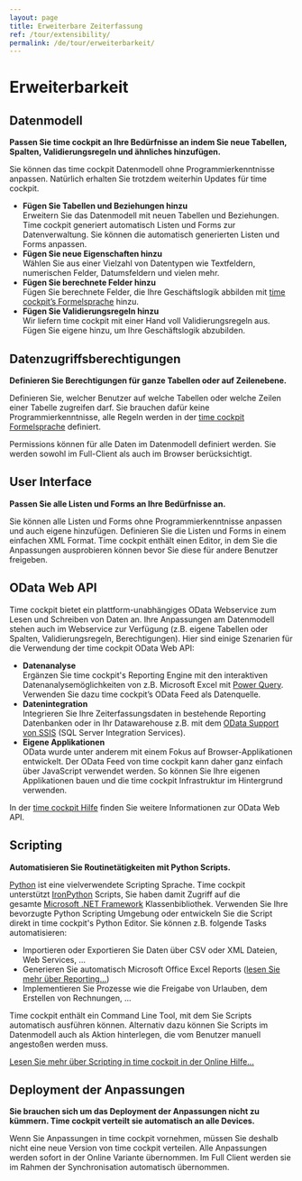 ```yaml
---
layout: page
title: Erweiterbare Zeiterfassung
ref: /tour/extensibility/
permalink: /de/tour/erweiterbarkeit/
---
```


<h1>Erweiterbarkeit
		</h1><div class="tour">
  <div class="row">
    <div class="col-sm-12">
      <h2>Datenmodell
		</h2>
      <p class="Subheader">
        <span lang="EN-US">
          <strong>Passen Sie time cockpit an Ihre Bedürfnisse an indem Sie neue Tabellen, Spalten, Validierungsregeln und ähnliches hinzufügen.</strong>
        </span>
      </p>
      <p>Sie können das time cockpit Datenmodell ohne Programmierkenntnisse anpassen. Natürlich erhalten Sie trotzdem weiterhin Updates für time cockpit.
		</p>
    </div>
    <div class="col-sm-12 col-md-6">
      <ul class="checkList">
        <li>
          <strong>Fügen Sie Tabellen und Beziehungen hinzu</strong>
          <br /> Erweitern Sie das Datenmodell mit neuen Tabellen und Beziehungen. Time cockpit generiert automatisch Listen und Forms zur Datenverwaltung. Sie können die automatisch generierten Listen und Forms anpassen.
					</li>
        <li>
          <strong>Fügen Sie neue Eigenschaften hinzu</strong>
          <br /> Wählen Sie aus einer Vielzahl von Datentypen wie Textfeldern, numerischen Felder, Datumsfeldern und vielen mehr.
					</li>
        <li>
          <strong>Fügen Sie berechnete Felder hinzu</strong>
          <br /> Fügen Sie berechnete Felder, die Ihre Geschäftslogik abbilden mit <a href="http://help.timecockpit.com/html/a7465f29-c739-4a14-bf5b-09821133dd9a.htm" target="_blank">time cockpit’s Formelsprache</a> hinzu.
					</li>
        <li>
          <strong>Fügen Sie Validierungsregeln hinzu</strong>
          <br /> Wir liefern time cockpit mit einer Hand voll Validierungsregeln aus. Fügen Sie eigene hinzu, um Ihre Geschäftslogik abzubilden.
					</li>
      </ul>
    </div>
    <div class="col-sm-12 col-md-6">
      <function name="Composite.Media.ImageGallery.Slimbox2">
        <param name="MediaImage" value="MediaArchive:13f62e3e-825e-434f-ae16-957b9a2828b2" />
        <param name="GroupName" value=" page" />
      </function>
    </div>
  </div>
  <div class="row">
    <div class="col-sm-12 col-md-6">
      <h2>Datenzugriffsberechtigungen
				</h2>
      <p>
        <strong>Definieren Sie Berechtigungen für ganze Tabellen oder auf Zeilenebene.</strong>
      </p>
      <p>Definieren Sie, welcher Benutzer auf welche Tabellen oder welche Zeilen einer Tabelle zugreifen darf. Sie brauchen dafür keine Programmierkenntnisse, alle Regeln werden in der <a href="http://help.timecockpit.com/html/a7465f29-c739-4a14-bf5b-09821133dd9a.htm" target="_blank">time cockpit Formelsprache</a> definiert.
				</p>
      <p>Permissions können für alle Daten im Datenmodell definiert werden. Sie werden sowohl im Full-Client als auch im Browser berücksichtigt.
				</p>
    </div>
    <div class="col-sm-12 col-md-6">
      <function name="Composite.Media.ImageGallery.Slimbox2">
        <param name="MediaImage" value="MediaArchive:0309ad8b-152d-4451-a29c-e86ad50d9ffe" />
        <param name="GroupName" value=" page" />
      </function>
    </div>
  </div>
  <div class="row">
    <div class="col-sm-12 col-md-6">
      <h2>User Interface
				</h2>
      <p>
        <strong>Passen Sie alle Listen und Forms an Ihre Bedürfnisse an.</strong>
      </p>
      <p>Sie können alle Listen und Forms ohne Programmierkenntnisse anpassen und auch eigene hinzufügen. Definieren Sie die Listen und Forms in einem einfachen XML Format. Time cockpit enthält einen Editor, in dem Sie die Anpassungen ausprobieren können bevor Sie diese für andere Benutzer freigeben.
				</p>
    </div>
    <div class="col-sm-12 col-md-6">
      <function name="Composite.Media.ImageGallery.Slimbox2">
        <param name="MediaImage" value="MediaArchive:bf811252-67ad-4757-afb1-7092eca393eb" />
        <param name="GroupName" value=" page" />
      </function>
    </div>
  </div>
  <div class="row">
    <div class="col-sm-12 col-md-6">
      <h2>OData Web API
				</h2>
      <p>Time cockpit bietet ein plattform-unabhängiges OData Webservice zum Lesen und Schreiben von Daten an. Ihre Anpassungen am Datenmodell stehen auch im Webservice zur Verfügung (z.B. eigene Tabellen oder Spalten, Validierungsregeln, Berechtigungen). Hier sind einige Szenarien für die Verwendung der time cockpit OData Web API:
				</p>
      <ul class="checkList">
        <li>
          <strong>Datenanalyse</strong>
          <br /> Ergänzen Sie time cockpit's Reporting Engine mit den interaktiven Datenanalysemöglichkeiten von z.B. Microsoft Excel mit <a href="http://www.microsoft.com/en-us/download/details.aspx?id=39379" target="_blank">Power Query</a>. Verwenden Sie dazu time cockpit’s OData Feed als Datenquelle.
					</li>
        <li>
          <strong>Datenintegration</strong>
          <br /> Integrieren Sie Ihre Zeiterfassungsdaten in bestehende Reporting Datenbanken oder in Ihr Datawarehouse z.B. mit dem <a href="http://www.microsoft.com/en-us/download/details.aspx?id=42280" target="_blank">OData Support von SSIS</a> (SQL Server Integration Services).
					</li>
        <li>
          <strong>Eigene Applikationen</strong>
          <br /> OData wurde unter anderem mit einem Fokus auf Browser-Applikationen entwickelt. Der OData Feed von time cockpit kann daher ganz einfach über JavaScript verwendet werden. So können Sie Ihre eigenen Applikationen bauen und die time cockpit Infrastruktur im Hintergrund verwenden.
					</li>
      </ul>
    </div>
    <div class="col-sm-12 col-md-6">
      <function name="Composite.Media.ImageGallery.Slimbox2">
        <param name="MediaImage" value="MediaArchive:d99dea2c-969f-4fa6-b62f-2dcd8f96601b" />
        <param name="GroupName" value=" page" />
      </function>
    </div>
  </div>
  <p>In der <a href="https://help.timecockpit.com/?topic=html/5d6e34c5-3b08-4fa4-baa0-45eb707b6b78.htm" target="_blank">time cockpit Hilfe</a> finden Sie weitere Informationen zur OData Web API.
		</p>
  <div class="row">
    <div class="col-sm-12 col-md-6">
      <h2>Scripting
				</h2>
      <p class="Subheader">
        <span lang="EN-US">
          <strong>Automatisieren Sie Routinetätigkeiten mit Python Scripts.</strong>
        </span>
      </p>
      <p>
        <a href="http://www.python.org/doc/" target="_blank">Python</a> ist eine vielverwendete Scripting Sprache. Time cockpit unterstützt <a href="http://ironpython.net/" target="_blank">IronPython</a> Scripts, Sie haben damit Zugriff auf die gesamte <a href="http://msdn.microsoft.com/en-us/library/vstudio/w0x726c2.aspx" target="_blank">Microsoft .NET Framework</a> Klassenbibliothek. Verwenden Sie Ihre bevorzugte Python Scripting Umgebung oder entwickeln Sie die Script direkt in time cockpit's Python Editor. Sie können z.B. folgende Tasks automatisieren:
				</p>
      <ul class="checkList">
        <li class="Checklist">Importieren oder Exportieren Sie Daten über CSV oder XML Dateien, Web Services, ...
					</li>
        <li class="Checklist">Generieren Sie automatisch Microsoft Office Excel Reports (<a href="{{site.baseurl}}/de/tour/reporting/">lesen Sie mehr über Reporting...</a>)
					</li>
        <li class="Checklist">Implementieren Sie Prozesse wie die Freigabe von Urlauben, dem Erstellen von Rechnungen, ...
					</li>
      </ul>
      <p>Time cockpit enthält ein Command Line Tool, mit dem Sie Scripts automatisch ausführen können. Alternativ dazu können Sie Scripts im Datenmodell auch als Aktion hinterlegen, die vom Benutzer manuell angestoßen werden muss.
				</p>
      <p>
        <a href="http://help.timecockpit.com/html/c20d94e9-97dc-48a8-9171-fd3bb70dad86.htm" target="_blank">Lesen Sie mehr über Scripting in time cockpit in der Online Hilfe...</a>
      </p>
    </div>
    <div class="col-sm-12 col-md-6">
      <function name="Composite.Media.ImageGallery.Slimbox2">
        <param name="MediaImage" value="MediaArchive:b872a5d2-2647-4699-97fe-570695a4092d" />
        <param name="GroupName" value=" page" />
      </function>
    </div>
  </div>
  <div class="row">
    <div class="col-sm-12 col-md-6">
      <h2>Deployment der Anpassungen
				</h2>
      <p>
        <strong>Sie brauchen sich um das Deployment der Anpassungen nicht zu kümmern. Time cockpit verteilt sie automatisch an alle Devices.</strong>
      </p>
      <p>Wenn Sie Anpassungen in time cockpit vornehmen, müssen Sie deshalb nicht eine neue Version von time cockpit verteilen. Alle Anpassungen werden sofort in der Online Variante übernommen. Im Full Client werden sie im Rahmen der Synchronisation automatisch übernommen.
				</p>
    </div>
  </div>
</div>